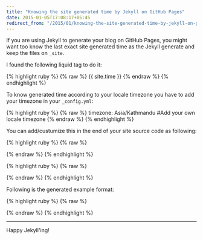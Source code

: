```yaml
---
title: "Knowing the site generated time by Jekyll on GitHub Pages"
date: 2015-01-05T17:08:17+05:45
redirect_from: "/2015/01/knowing-the-site-generated-time-by-jekyll-on-github-pages/"
---
```


If you are using Jekyll to generate your blog on GitHub Pages, you might want too know the last exact site generated time as the Jekyll generate and keep the files on `_site`.

I found the following liquid tag to do it:

{% highlight ruby %}
{% raw %}
{{ site.time }}
{% endraw %}
{% endhighlight %}

To know generated time according to your locale timezone you have to add your timezone in your `_config.yml`:

{% highlight ruby %}
{% raw %}
timezone:    Asia/Kathmandu #Add your own locale timezone
{% endraw %}
{% endhighlight %}

You can add/custumize this in the end of your site source code as following:

{% highlight ruby %}
{% raw %}
<!-- Proudly Hosted on GitHub | Generated {{ site.time }} | Revision {{ site.github.build_revision }} -->
{% endraw %}
{% endhighlight %}

{% highlight ruby %}
{% raw %}
<!--
Proudly hosted on GitHub
Generated by Jekyll on {{ site.time | date_to_xmlschema }}
Revision build version {{ site.github.build_revision }}
-->
{% endraw %}
{% endhighlight %}

Following is the generated example format:

{% highlight ruby %}
{% raw %}
<!-- Proudly Hosted on GitHub | Generated 2015-01-05 18:06:54 +0545 | Revision 8b10cc6954163643f53d0b503888578e143d7e57 -->
{% endraw %}
{% endhighlight %}

---

Happy Jekyll'ing!
